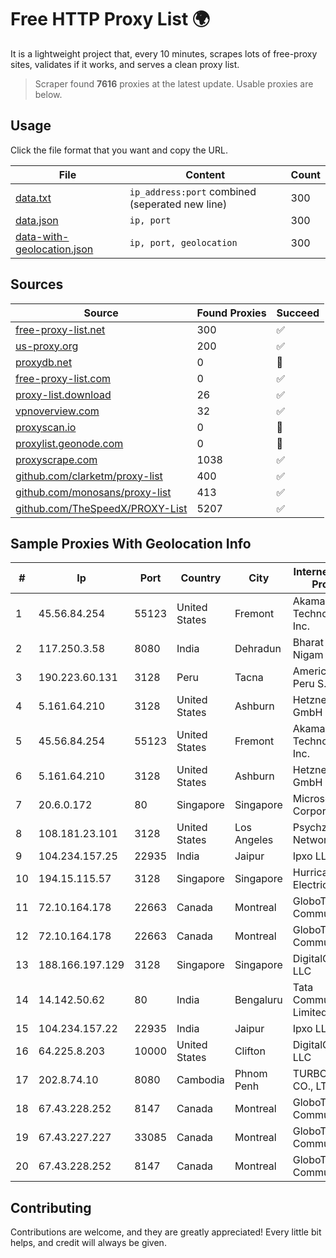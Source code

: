 
# Free HTTP Proxy List 🌍

It is a lightweight project that, every 10 minutes, scrapes lots of free-proxy sites, validates if it works, and serves a clean proxy list.


> Scraper found **7616** proxies at the latest update. Usable proxies are below.

## Usage

Click the file format that you want and copy the URL.


|File|Content|Count|
|----|-------|-----|
|[data.txt](https://raw.githubusercontent.com/themiralay/Proxy-List-World/master/data.txt)|`ip_address:port` combined (seperated new line)|300|
|[data.json](https://raw.githubusercontent.com/themiralay/Proxy-List-World/master/data.json)|`ip, port`|300|
|[data-with-geolocation.json](https://raw.githubusercontent.com/themiralay/Proxy-List-World/master/data-with-geolocation.json)|`ip, port, geolocation`|300|

## Sources

|Source|Found Proxies|Succeed|
|------|-------------|-------|
|[free-proxy-list.net](https://free-proxy-list.net)|300|✅|
|[us-proxy.org](https://www.us-proxy.org)|200|✅|
|[proxydb.net](http://proxydb.net)|0|🚫|
|[free-proxy-list.com](https://free-proxy-list.com/?page=&port=&type%5B%5D=http&type%5B%5D=https&up_time=0&search=Search)|0|✅|
|[proxy-list.download](https://www.proxy-list.download/HTTP)|26|✅|
|[vpnoverview.com](https://vpnoverview.com/privacy/anonymous-browsing/free-proxy-servers)|32|✅|
|[proxyscan.io](https://www.proxyscan.io)|0|🚫|
|[proxylist.geonode.com](https://proxylist.geonode.com/api/proxy-list?limit=300&page=1&sort_by=lastChecked&sort_type=desc&protocols=http,https)|0|🚫|
|[proxyscrape.com](https://api.proxyscrape.com/v2/?request=displayproxies&protocol=http&timeout=10000&country=all&ssl=all&anonymity=all)|1038|✅|
|[github.com/clarketm/proxy-list](https://raw.githubusercontent.com/clarketm/proxy-list/master/proxy-list-raw.txt)|400|✅|
|[github.com/monosans/proxy-list](https://raw.githubusercontent.com/monosans/proxy-list/main/proxies/http.txt)|413|✅|
|[github.com/TheSpeedX/PROXY-List](https://raw.githubusercontent.com/TheSpeedX/PROXY-List/master/http.txt)|5207|✅|


## Sample Proxies With Geolocation Info

|#|Ip|Port|Country|City|Internet Service Provider|
|-|--|----|-------|----|-------------------------|
|1|45.56.84.254|55123|United States|Fremont|Akamai Technologies, Inc.|
|2|117.250.3.58|8080|India|Dehradun|Bharat Sanchar Nigam Ltd|
|3|190.223.60.131|3128|Peru|Tacna|America Movil Peru S.A.C.|
|4|5.161.64.210|3128|United States|Ashburn|Hetzner Online GmbH|
|5|45.56.84.254|55123|United States|Fremont|Akamai Technologies, Inc.|
|6|5.161.64.210|3128|United States|Ashburn|Hetzner Online GmbH|
|7|20.6.0.172|80|Singapore|Singapore|Microsoft Corporation|
|8|108.181.23.101|3128|United States|Los Angeles|Psychz Networks|
|9|104.234.157.25|22935|India|Jaipur|Ipxo LLC|
|10|194.15.115.57|3128|Singapore|Singapore|Hurricane Electric LLC|
|11|72.10.164.178|22663|Canada|Montreal|GloboTech Communications|
|12|72.10.164.178|22663|Canada|Montreal|GloboTech Communications|
|13|188.166.197.129|3128|Singapore|Singapore|DigitalOcean, LLC|
|14|14.142.50.62|80|India|Bengaluru|Tata Communications Limited|
|15|104.234.157.22|22935|India|Jaipur|Ipxo LLC|
|16|64.225.8.203|10000|United States|Clifton|DigitalOcean, LLC|
|17|202.8.74.10|8080|Cambodia|Phnom Penh|TURBOTECH CO., LTD.|
|18|67.43.228.252|8147|Canada|Montreal|GloboTech Communications|
|19|67.43.227.227|33085|Canada|Montreal|GloboTech Communications|
|20|67.43.228.252|8147|Canada|Montreal|GloboTech Communications|



## Contributing

Contributions are welcome, and they are greatly appreciated! Every
little bit helps, and credit will always be given.


